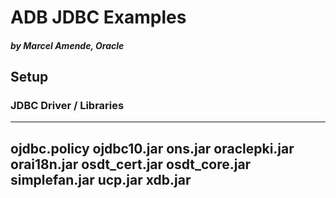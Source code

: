 # ADB JDBC Examples
##### by Marcel Amende, Oracle

## Setup

### JDBC Driver / Libraries
---
ojdbc.policy
ojdbc10.jar
ons.jar
oraclepki.jar
orai18n.jar
osdt_cert.jar
osdt_core.jar
simplefan.jar
ucp.jar
xdb.jar
---